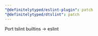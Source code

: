 ```yaml
---
"@definitelytyped/eslint-plugin": patch
"@definitelytyped/dtslint": patch
---
```


Port tslint builtins -> eslint
